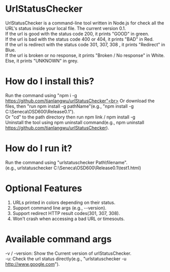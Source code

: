# UrlStatusChecker
UrlStatusChecker is a command-line tool written in Node.js for check all the URL's status inside your local file.
The current version 0.1. <br>
If the url is good with the status code 200, it prints "GOOD" in green. <br>
If the url is bad with the status code 400 or 404, it prints "BAD" in Red. <br>
If the url is redirect with the status code 301, 307, 308 , it prints "Redirect" in Blue. <br>
If the url is broken or no response, it prints "Broken / No response" in White. <br>
Else, it prints "UNKNOWN" in grey.
# How do I install this?
Run the command using "npm i -g https://github.com/tianlangwu/urlStatusChecker"<br>
Or download the files, then "run npm install -g pathName"(e.g., "npm install -g C:\Seneca\OSD600\Release0.1"). <br>
Or "cd" to the path directory then run npm link / npm install -g<br>
Uninstall the tool using npm uninstall command(e.g., npm uninstall https://github.com/tianlangwu/urlStatusChecker).
# How do I run it?
Run the command using "urlstatuschecker Path\filename".<br>
(e.g., urlstatuschecker C:\Seneca\OSD600\Release0.1\test1.html)
# Optional Features
1. URLs printed in colors depending on their status.<br>
2. Support command line args (e.g., --version).
4. Support redirect HTTP result codes(301, 307, 308).
5. Won't crash when accessing a bad URL or timesouts. 
# Available command args
-v / -version: Show the Current version of urlStatusChecker.<br>
-u: Check the url status directly(e.g., "urlstatuschecker -u http://www.google.com").
